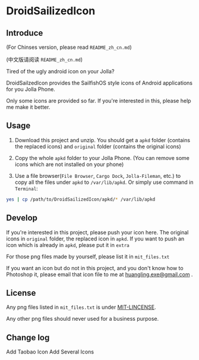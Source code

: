 ﻿DroidSailizedIcon
=================


Introduce
---------

(For Chinses version, please read `README_zh_cn.md`)

(中文版请阅读 `README_zh_cn.md`)

Tired of the ugly android icon on your Jolla?

DroidSailzedIcon provides the SailfishOS style icons of Android applications
for you Jolla Phone.

Only some icons are provided so far. If you're interested in this, please help
me make it better.

Usage
----------

1. Download this project and unzip. You should get a `apkd` folder (contains
    the replaced icons) and `original` folder (contains the original icons)

2. Copy the whole `apkd` folder to your Jolla Phone. (You can remove some icons
    which are not installed on your phone)

3. Use a file browser(`File Browser`, `Cargo Dock`, `Jolla-Fileman`, etc.) to
    copy all the files under `apkd` to `/var/lib/apkd`. Or simply use command
    in `Terminal`:

```bash
yes | cp /path/to/DroidSailizedIcon/apkd/* /var/lib/apkd
```

Develop
----------

If you're interested in this project, please push your icon here. The original
icons in `original` folder, the replaced icon in `apkd`. If you want to push
an icon which is already in `apkd`, please put it in `extra`

For those png files made by yourself, please list it in `mit_files.txt`

If you want an icon but do not in this project, and you don't know how to Photoshop
it, please email that icon file to me at  [huangling.exe@gmail.com](huangling.exe@gmail.com) .

License
---------

Any png files listed in `mit_files.txt` is under [MIT-LINCENSE](https://github.com/angular/angular.js/blob/master/LICENSE).

Any other png files should never used for a business purpose.

Change log
-------------

Add Taobao Icon
Add Several Icons